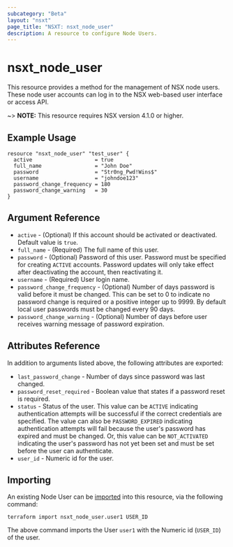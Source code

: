 ```yaml
---
subcategory: "Beta"
layout: "nsxt"
page_title: "NSXT: nsxt_node_user"
description: A resource to configure Node Users.
---
```


# nsxt_node_user

This resource provides a method for the management of NSX node users. These node user accounts can log in to the NSX web-based user interface or access API.

~> **NOTE:** This resource requires NSX version 4.1.0 or higher.

## Example Usage

```hcl
resource "nsxt_node_user" "test_user" {
  active                    = true
  full_name                 = "John Doe"
  password                  = "Str0ng_Pwd!Wins$"
  username                  = "johndoe123"
  password_change_frequency = 180
  password_change_warning   = 30
}
```

## Argument Reference

* `active` - (Optional) If this account should be activated or deactivated. Default value is `true`.
* `full_name` - (Required) The full name of this user.
* `password` - (Optional) Password of this user. Password must be specified for creating `ACTIVE` accounts. Password updates will only take effect after deactivating the account, then reactivating it.
* `username` - (Required) User login name.
* `password_change_frequency` - (Optional) Number of days password is valid before it must be changed. This can be set to 0 to indicate no password change is required or a positive integer up to 9999. By default local user passwords must be changed every 90 days.
* `password_change_warning` - (Optional) Number of days before user receives warning message of password expiration.

## Attributes Reference

In addition to arguments listed above, the following attributes are exported:

* `last_password_change` - Number of days since password was last changed.
* `password_reset_required` - Boolean value that states if a password reset is required.
* `status` - Status of the user. This value can be `ACTIVE` indicating authentication attempts will be successful if the correct credentials are specified. The value can also be `PASSWORD_EXPIRED` indicating authentication attempts will fail because the user's password has expired and must be changed. Or, this value can be `NOT_ACTIVATED` indicating the user's password has not yet been set and must be set before the user can authenticate.
* `user_id` - Numeric id for the user.
## Importing

An existing Node User can be [imported][docs-import] into this resource, via the following command:

[docs-import]: https://www.terraform.io/cli/import
```
terraform import nsxt_node_user.user1 USER_ID
```
The above command imports the User `user1` with the Numeric id (`USER_ID`) of the user.
